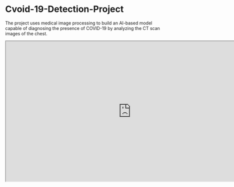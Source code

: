 # Cvoid-19-Detection-Project
 The project uses medical image processing to build an AI-based model capable of diagnosing the presence of COVID-19 by analyzing the CT scan images of the chest.


<iframe src="https://github.com/Swarangigaurkar/Covid-19-Detection-Project/blob/main/ProjectPPT.pptx" width="800" height="450"></iframe>
